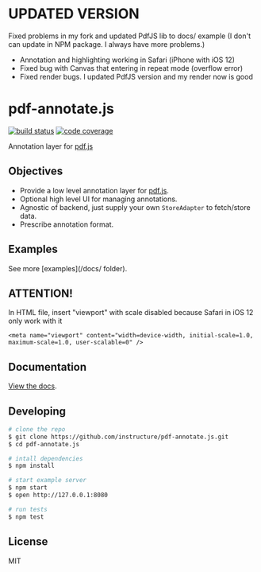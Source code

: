 # UPDATED VERSION

Fixed problems in my fork and updated PdfJS lib to docs/ example (I don't can update in NPM package. I always have more problems.)

- Annotation and highlighting working in Safari (iPhone with iOS 12)
- Fixed bug with Canvas that entering in repeat mode (overflow error)
- Fixed render bugs. I updated PdfJS version and my render now is good

# pdf-annotate.js

[![build status](https://img.shields.io/travis/instructure/pdf-annotate.js.svg?style=flat-square)](https://travis-ci.org/instructure/pdf-annotate.js)
[![code coverage](https://img.shields.io/coveralls/instructure/pdf-annotate.js.svg?style=flat-square)](https://coveralls.io/r/instructure/pdf-annotate.js)

Annotation layer for [pdf.js](https://github.com/mozilla/pdf.js)

## Objectives

- Provide a low level annotation layer for [pdf.js](https://github.com/mozilla/pdf.js).
- Optional high level UI for managing annotations.
- Agnostic of backend, just supply your own `StoreAdapter` to fetch/store data.
- Prescribe annotation format.

## Examples

See more [examples](/docs/ folder).

## ATTENTION!
In HTML file, insert "viewport" with scale disabled because Safari in iOS 12 only work with it

``` 
<meta name="viewport" content="width=device-width, initial-scale=1.0, maximum-scale=1.0, user-scalable=0" />
```

## Documentation

[View the docs](https://github.com/instructure/pdf-annotate.js/tree/master/docs).

## Developing

```bash
# clone the repo
$ git clone https://github.com/instructure/pdf-annotate.js.git
$ cd pdf-annotate.js

# intall dependencies
$ npm install

# start example server
$ npm start
$ open http://127.0.0.1:8080

# run tests
$ npm test
```
## License

MIT
